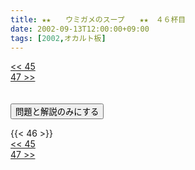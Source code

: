 ```yaml
---
title: ★★　　ウミガメのスープ　　★★　４６杯目
date: 2002-09-13T12:00:00+09:00
tags: [2002,オカルト板]
---
```

<div class="th_left"><a href="../45"><< 45</a></div>
<div class="th_right"><a href="../47">47 >></a></div>
<br><br>
<script src="../../js/cupsoup.js"></script>
<form>
<input type="button" value="問題と解説のみにする" onClick="toggleCupsoup()">
</form>
{{< 46 >}}
<div class="th_left"><a href="../45"><< 45</a></div>
<div class="th_right"><a href="../47">47 >></a></div>